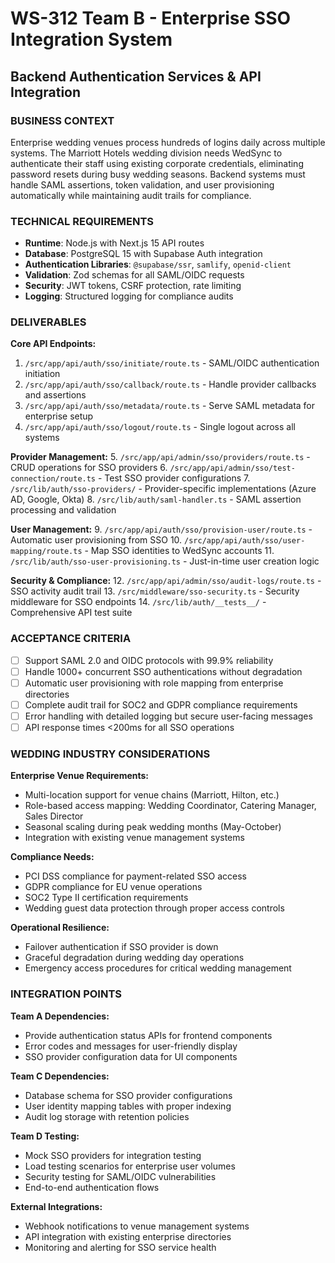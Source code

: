 # WS-312 Team B - Enterprise SSO Integration System
## Backend Authentication Services & API Integration

### BUSINESS CONTEXT
Enterprise wedding venues process hundreds of logins daily across multiple systems. The Marriott Hotels wedding division needs WedSync to authenticate their staff using existing corporate credentials, eliminating password resets during busy wedding seasons. Backend systems must handle SAML assertions, token validation, and user provisioning automatically while maintaining audit trails for compliance.

### TECHNICAL REQUIREMENTS
- **Runtime**: Node.js with Next.js 15 API routes
- **Database**: PostgreSQL 15 with Supabase Auth integration
- **Authentication Libraries**: `@supabase/ssr`, `samlify`, `openid-client`
- **Validation**: Zod schemas for all SAML/OIDC requests
- **Security**: JWT tokens, CSRF protection, rate limiting
- **Logging**: Structured logging for compliance audits

### DELIVERABLES
**Core API Endpoints:**
1. `/src/app/api/auth/sso/initiate/route.ts` - SAML/OIDC authentication initiation
2. `/src/app/api/auth/sso/callback/route.ts` - Handle provider callbacks and assertions
3. `/src/app/api/auth/sso/metadata/route.ts` - Serve SAML metadata for enterprise setup
4. `/src/app/api/auth/sso/logout/route.ts` - Single logout across all systems

**Provider Management:**
5. `/src/app/api/admin/sso/providers/route.ts` - CRUD operations for SSO providers
6. `/src/app/api/admin/sso/test-connection/route.ts` - Test SSO provider configurations
7. `/src/lib/auth/sso-providers/` - Provider-specific implementations (Azure AD, Google, Okta)
8. `/src/lib/auth/saml-handler.ts` - SAML assertion processing and validation

**User Management:**
9. `/src/app/api/auth/sso/provision-user/route.ts` - Automatic user provisioning from SSO
10. `/src/app/api/auth/sso/user-mapping/route.ts` - Map SSO identities to WedSync accounts
11. `/src/lib/auth/sso-user-provisioning.ts` - Just-in-time user creation logic

**Security & Compliance:**
12. `/src/app/api/admin/sso/audit-logs/route.ts` - SSO activity audit trail
13. `/src/middleware/sso-security.ts` - Security middleware for SSO endpoints
14. `/src/lib/auth/__tests__/` - Comprehensive API test suite

### ACCEPTANCE CRITERIA
- [ ] Support SAML 2.0 and OIDC protocols with 99.9% reliability
- [ ] Handle 1000+ concurrent SSO authentications without degradation
- [ ] Automatic user provisioning with role mapping from enterprise directories
- [ ] Complete audit trail for SOC2 and GDPR compliance requirements
- [ ] Error handling with detailed logging but secure user-facing messages
- [ ] API response times <200ms for all SSO operations

### WEDDING INDUSTRY CONSIDERATIONS
**Enterprise Venue Requirements:**
- Multi-location support for venue chains (Marriott, Hilton, etc.)
- Role-based access mapping: Wedding Coordinator, Catering Manager, Sales Director
- Seasonal scaling during peak wedding months (May-October)
- Integration with existing venue management systems

**Compliance Needs:**
- PCI DSS compliance for payment-related SSO access
- GDPR compliance for EU venue operations
- SOC2 Type II certification requirements
- Wedding guest data protection through proper access controls

**Operational Resilience:**
- Failover authentication if SSO provider is down
- Graceful degradation during wedding day operations
- Emergency access procedures for critical wedding management

### INTEGRATION POINTS
**Team A Dependencies:**
- Provide authentication status APIs for frontend components
- Error codes and messages for user-friendly display
- SSO provider configuration data for UI components

**Team C Dependencies:**
- Database schema for SSO provider configurations
- User identity mapping tables with proper indexing
- Audit log storage with retention policies

**Team D Testing:**
- Mock SSO providers for integration testing
- Load testing scenarios for enterprise user volumes
- Security testing for SAML/OIDC vulnerabilities
- End-to-end authentication flows

**External Integrations:**
- Webhook notifications to venue management systems
- API integration with existing enterprise directories
- Monitoring and alerting for SSO service health